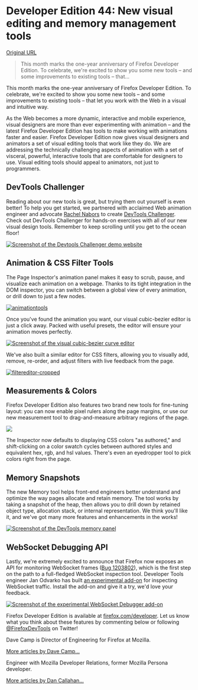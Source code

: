 # Developer Edition 44: New visual editing and memory management tools

[Original URL](https://hacks.mozilla.org/2015/11/developer-edition-44-creative-tools-and-more/)

> This month marks the one-year anniversary of Firefox Developer Edition. To celebrate, we're excited to show you some new tools – and some improvements to existing tools – that...

This month marks the one-year anniversary of Firefox Developer Edition. To celebrate, we're excited to show you some new tools – and some improvements to existing tools – that let you work with the Web in a visual and intuitive way.

As the Web becomes a more dynamic, interactive and mobile experience, visual designers are more than ever experimenting with animation – and the latest Firefox Developer Edition has tools to make working with animations faster and easier. Firefox Developer Edition now gives visual designers and animators a set of visual editing tools that work like they do. We are addressing the technically challenging aspects of animation with a set of visceral, powerful, interactive tools that are comfortable for designers to use. Visual editing tools should appeal to animators, not just to programmers.

## DevTools Challenger

Reading about our new tools is great, but trying them out yourself is even better! To help you get started, we partnered with acclaimed Web animation engineer and advocate [Rachel Nabors](http://rachelnabors.com/) to create [DevTools Challenger](http://devtoolschallenger.com/). Check out DevTools Challenger for hands-on exercises with all of our new visual design tools. Remember to keep scrolling until you get to the ocean floor!

[![Screenshot of the Devtools Challenger demo website](https://2r4s9p1yi1fa2jd7j43zph8r-wpengine.netdna-ssl.com/files/2015/11/challenger-500x409.png)](http://devtoolschallenger.com)

## Animation & CSS Filter Tools

The Page Inspector's animation panel makes it easy to scrub, pause, and visualize each animation on a webpage. Thanks to its tight integration in the DOM inspector, you can switch between a global view of every animation, or drill down to just a few nodes.

[![animationtools](https://2r4s9p1yi1fa2jd7j43zph8r-wpengine.netdna-ssl.com/files/2015/11/animationtools.png)](https://2r4s9p1yi1fa2jd7j43zph8r-wpengine.netdna-ssl.com/files/2015/11/animationtools.png)

Once you've found the animation you want, our visual cubic-bezier editor is just a click away. Packed with useful presets, the editor will ensure your animation moves perfectly.

[![Screenshot of the visual cubic-bezier curve editor](https://2r4s9p1yi1fa2jd7j43zph8r-wpengine.netdna-ssl.com/files/2015/11/cubicbezier-cropped-500x447.png)](https://2r4s9p1yi1fa2jd7j43zph8r-wpengine.netdna-ssl.com/files/2015/11/cubicbezier-cropped.png)

We've also built a similar editor for CSS filters, allowing you to visually add, remove, re-order, and adjust filters with live feedback from the page.

[![filtereditor-cropped](https://2r4s9p1yi1fa2jd7j43zph8r-wpengine.netdna-ssl.com/files/2015/11/filtereditor-cropped-500x266.png)](https://2r4s9p1yi1fa2jd7j43zph8r-wpengine.netdna-ssl.com/files/2015/11/filtereditor-cropped.png)

## Measurements & Colors

Firefox Developer Edition also features two brand new tools for fine-tuning layout: you can now enable pixel rulers along the page margins, or use our new measurement tool to drag-and-measure arbitrary regions of the page.

[![](https://2r4s9p1yi1fa2jd7j43zph8r-wpengine.netdna-ssl.com/files/2015/11/measuretools1-500x344.png)](https://2r4s9p1yi1fa2jd7j43zph8r-wpengine.netdna-ssl.com/files/2015/11/measuretools1.png)

The Inspector now defaults to displaying CSS colors "as authored," and shift-clicking on a color swatch cycles between authored styles and equivalent hex, rgb, and hsl values. There's even an eyedropper tool to pick colors right from the page.

## Memory Snapshots

The new Memory tool helps front-end engineers better understand and optimize the way pages allocate and retain memory. The tool works by taking a snapshot of the heap, then allows you to drill down by retained object type, allocation stack, or internal representation. We think you'll like it, and we've got many more features and enhancements in the works!

[![Screenshot of the DevTools memory panel](https://2r4s9p1yi1fa2jd7j43zph8r-wpengine.netdna-ssl.com/files/2015/11/nyanparticles-500x304.png)](https://2r4s9p1yi1fa2jd7j43zph8r-wpengine.netdna-ssl.com/files/2015/11/nyanparticles.png)

## WebSocket Debugging API

Lastly, we're extremely excited to announce that Firefox now exposes an API for monitoring WebSocket frames ([Bug 1203802](https://bugzilla.mozilla.org/show_bug.cgi?id=1203802)), which is the first step on the path to a full-fledged WebSocket inspection tool. Developer Tools engineer Jan Odvarko has built [an experimental add-on](https://github.com/firebug/websocket-monitor/wiki) for inspecting WebSocket traffic. Install the add-on and give it a try, we'd love your feedback.

[![Screenshot of the experimental WebSocket Debugger add-on](https://2r4s9p1yi1fa2jd7j43zph8r-wpengine.netdna-ssl.com/files/2015/11/websocket-demo-500x202.png)](https://2r4s9p1yi1fa2jd7j43zph8r-wpengine.netdna-ssl.com/files/2015/11/websocket-demo.png)

Firefox Developer Edition is available at [firefox.com/developer](https://firefox.com/developer). Let us know what you think about these features by commenting below or following [@FirefoxDevTools](https://twitter.com/FirefoxDevTools) on Twitter!

Dave Camp is Director of Engineering for Firefox at Mozilla.

[More articles by Dave Camp...](https://hacks.mozilla.org/author/dcampmozilla-com/)

Engineer with Mozilla Developer Relations, former Mozilla Persona developer.

[More articles by Dan Callahan...](https://hacks.mozilla.org/author/dcallahanmozilla-com/)

